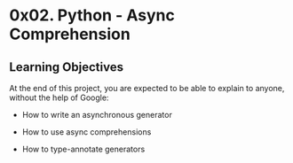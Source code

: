 # 0x02. Python - Async Comprehension

## Learning Objectives

At the end of this project, you are expected to be able to explain to anyone, without the help of Google:

* How to write an asynchronous generator

* How to use async comprehensions

* How to type-annotate generators
